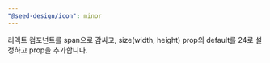 ```yaml
---
"@seed-design/icon": minor
---
```


리액트 컴포넌트를 span으로 감싸고, size(width, height) prop의 default를 24로 설정하고 prop을 추가합니다.
